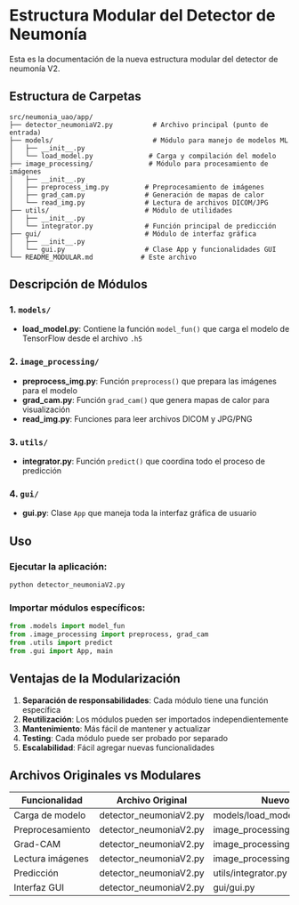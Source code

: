 # Estructura Modular del Detector de Neumonía

Esta es la documentación de la nueva estructura modular del detector de neumonía V2.

## Estructura de Carpetas

```
src/neumonia_uao/app/
├── detector_neumoniaV2.py          # Archivo principal (punto de entrada)
├── models/                         # Módulo para manejo de modelos ML
│   ├── __init__.py
│   └── load_model.py              # Carga y compilación del modelo
├── image_processing/              # Módulo para procesamiento de imágenes
│   ├── __init__.py
│   ├── preprocess_img.py         # Preprocesamiento de imágenes
│   ├── grad_cam.py               # Generación de mapas de calor
│   └── read_img.py               # Lectura de archivos DICOM/JPG
├── utils/                        # Módulo de utilidades
│   ├── __init__.py
│   └── integrator.py             # Función principal de predicción
├── gui/                          # Módulo de interfaz gráfica
│   ├── __init__.py
│   └── gui.py                    # Clase App y funcionalidades GUI
└── README_MODULAR.md            # Este archivo
```

## Descripción de Módulos

### 1. `models/`
- **load_model.py**: Contiene la función `model_fun()` que carga el modelo de TensorFlow desde el archivo `.h5`

### 2. `image_processing/`
- **preprocess_img.py**: Función `preprocess()` que prepara las imágenes para el modelo
- **grad_cam.py**: Función `grad_cam()` que genera mapas de calor para visualización
- **read_img.py**: Funciones para leer archivos DICOM y JPG/PNG

### 3. `utils/`
- **integrator.py**: Función `predict()` que coordina todo el proceso de predicción

### 4. `gui/`
- **gui.py**: Clase `App` que maneja toda la interfaz gráfica de usuario

## Uso

### Ejecutar la aplicación:
```bash
python detector_neumoniaV2.py
```

### Importar módulos específicos:
```python
from .models import model_fun
from .image_processing import preprocess, grad_cam
from .utils import predict
from .gui import App, main
```

## Ventajas de la Modularización

1. **Separación de responsabilidades**: Cada módulo tiene una función específica
2. **Reutilización**: Los módulos pueden ser importados independientemente
3. **Mantenimiento**: Más fácil de mantener y actualizar
4. **Testing**: Cada módulo puede ser probado por separado
5. **Escalabilidad**: Fácil agregar nuevas funcionalidades

## Archivos Originales vs Modulares

| Funcionalidad | Archivo Original | Nuevo Módulo |
|---------------|------------------|--------------|
| Carga de modelo | detector_neumoniaV2.py | models/load_model.py |
| Preprocesamiento | detector_neumoniaV2.py | image_processing/preprocess_img.py |
| Grad-CAM | detector_neumoniaV2.py | image_processing/grad_cam.py |
| Lectura imágenes | detector_neumoniaV2.py | image_processing/read_img.py |
| Predicción | detector_neumoniaV2.py | utils/integrator.py |
| Interfaz GUI | detector_neumoniaV2.py | gui/gui.py |

